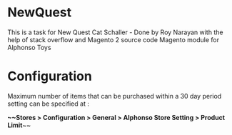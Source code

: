 # NewQuest
This is a task for New Quest Cat Schaller - Done by Roy Narayan with the help of stack overflow and Magento 2 source code
Magento module for Alphonso Toys

# Configuration
Maximum number of items that can be purchased within a 30 day period setting can be specified at :

**~~Stores > Configuration > General > Alphonso Store Setting > Product Limit**~~




